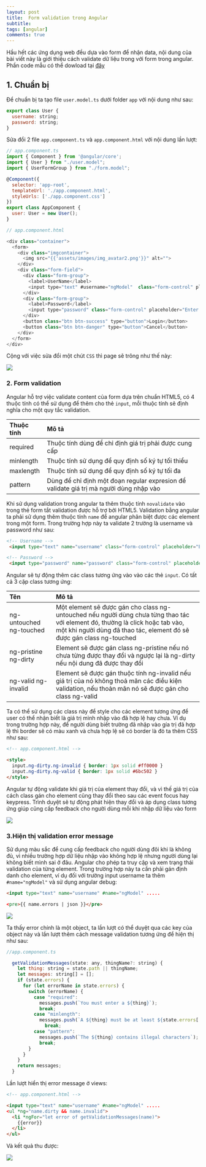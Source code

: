 ```yaml
---
layout: post
title:  Form validation trong Angular
subtitle:
tags: [angular]
comments: true
---
```


Hầu hết các ứng dụng web đều dựa vào form để nhận data, nội dung của bài viết này là giới thiệu cách validate dữ liệu trong với form trong angular. Phần code mẫu có thể dowload tại [đây](https://github.com/oLeVanNinh/angular/tree/master/login)

## 1. Chuẩn bị

Để chuẩn bị ta tạo file `user.model.ts` dưới folder `app` với nội dung như sau:


```javascript
export class User {
  username: string;
  password: string;
}
```

Sửa đổi 2 file `app.component.ts` và `app.component.html` với nội dung lần lượt:

```javascript
// app.component.ts
import { Component } from '@angular/core';
import { User } from "./user.model";
import { UserFormGroup } from "./form.model";

@Component({
  selector: 'app-root',
  templateUrl: './app.component.html',
  styleUrls: ['./app.component.css']
})
export class AppComponent {
  user: User = new User();
}

// app.component.html

<div class="container">
  <form>
    <div class="imgcontainer">
      <img src="{{'assets/images/img_avatar2.png'}}" alt="">
    </div>
    <div class="form-field">
      <div class="form-group">
        <label>UserName</label>
        <input type="text" #username="ngModel"  class="form-control" placeholder="Enter Username" [(ngModel)]="user.username">
      </div>
      <div class="form-group">
        <label>Password</label>
        <input type="password" class="form-control" placeholder="Enter password" [(ngModel)]="user.password">
      </div>
      <button class="btn btn-success" type="button">Login</button>
      <button class="btn btn-danger" type="button">Cancel</button>
    </div>
  </form>
</div>
```

Cộng với việc sửa đổi một chút `CSS` thì page sẽ trông như thế này:

![](/img/angular/sample.png)

### 2. Form validation

Angular hỗ trợ việc validate content của form dựa trên chuẩn HTML5, có 4 thuộc tính có thể sử dụng để thêm cho thẻ `input`, mỗi thuộc tính sẽ định nghĩa
cho một quy tắc validation.

| Thuộc tính | Mô tả |
| :------ |:--- |
| required | Thuộc tính dùng để chỉ định giá trị phải được cung cấp |
| minlength | Thuộc tính sử dụng để quy định số ký tự tối thiểu |
| maxlength | Thuộc tính sử dụng để quy định số ký tự tối đa |
| pattern | Dùng để chỉ định một đoạn regular expresion để validate giá trị mà người dùng nhập vào |

Khi sử dụng validation trong angular ta thêm thuộc tính `novalidate` vào trong thẻ form tắt validation được hỗ trợ bởi HTML5. Validation bằng angular ta phải sử
dụng thêm thuộc tính `name` để angular phân biệt được các element trong một form. Trong trường hợp này ta validate 2 trường là username và password như sau:

```html
<!-- Username -->
 <input type="text" name="username" class="form-control" placeholder="Enter Username" [(ngModel)]="user.username" required minlength="6" pattern="^([\d\w]+@[\d\w]+\.[\d\w]+)$">

<!-- Password -->
 <input type="password" name="password" class="form-control" placeholder="Enter password" [(ngModel)]="user.password">
```

Angular sẽ tự động thêm các class tương ứng vào vào các thẻ `input`. Có tất cả 3 cặp class tương ứng:

| Tên | Mô tả |
| :------ |:--- |
| ng-untouched  ng-touched | Một element sẽ được gán cho class ng-untouched nếu người dùng chưa từng thao tác với element đó, thường là click hoặc tab vào, một khi người dùng đã thao tác, element đó sẽ được gán class ng-touched |
| ng-pristine ng-dirty | Element sẽ được gán class ng-pristine nếu nó chưa từng được thay đổi và ngược lại là ng-dirty nếu nội dung đã được thay đổi |
| ng-valid ng-invalid | Element sẽ được gán thuộc tính ng-invalid nếu giá trị của nó không thoả mãn các điều kiện validation, nếu thoản mãn nó sẽ được gán cho class ng-valid |

Ta có thể sử dụng các class này để style cho các element tương ứng để user có thể nhận biết là giá trị mình nhập vào đã hợp lệ hay chưa. Ví dụ trong trường hợp này, để người dùng biết
trường đã nhập vào gía trị đã hợp lệ thì border sẽ có màu xanh và chưa hợp lệ sẽ có border là đỏ ta thêm CSS như sau:

```html
<!-- app.component.html -->

<style>
  input.ng-dirty.ng-invalid { border: 1px solid #ff0000 }
  input.ng-dirty.ng-valid { border: 1px solid #6bc502 }
</style>
```

Angular tự động validate khi giá trị của element thay đổi, và vì thế giá trị của cách class gán cho element cũng thay đổi theo sau các event focus hay keypress. Trình duyệt sẽ tự động
phát hiện thay đổi và áp dụng class tương ứng giúp cũng cấp feedback cho người dùng mỗi khi nhập dữ liệu vào form

![](/img/angular/validate.png)

### 3.Hiện thị validation error message

Sử dụng màu sắc để cung cấp feedback cho người dùng đôi khi là không đủ, vì nhiều trường hợp dữ liệu nhập vào không hợp lệ nhưng người dùng lại không biết mình
sai ở đâu. Angular cho phép ta truy cập và xem trạng thái validation của từng element. Trong trường hợp này ta cần phải gán định danh cho element, ví dụ đối với
trường input username ta thêm `#name="ngModel"` và sử dụng angular debug:

```html
<input type="text" name="username" #name="ngModel" .....

<pre>{{ name.errors | json }}</pre>
```
![](/img/angular/errors.png)

Ta thấy error chính là một object, ta lần lượt có thể duyệt qua các key của object này và lần lượt thêm cách message validation tương ứng để hiện thị như sau:

```javascript
//app.component.ts

  getValidationMessages(state: any, thingName?: string) {
    let thing: string = state.path || thingName;
    let messages: string[] = [];
    if (state.errors) {
      for (let errorName in state.errors) {
        switch (errorName) {
          case "required":
            messages.push(`You must enter a ${thing}`);
            break;
          case "minlength":
            messages.push(`A ${thing} must be at least ${state.errors['minlength'].requiredLength} characters`);
              break;
          case "pattern":
            messages.push(`The ${thing} contains illegal characters`);
            break;
        }
      }
    }
    return messages;
  }
```
Lần lượt hiển thị error message ở views:

```html
<!-- app.component.html -->

<input type="text" name="username" #name="ngModel" .....
<ul *ng="name.dirty && name.invalid">
  <li *ngFor="let error of getValidationMessages(name)">
    {{error}}
  </li>
</ul>
```
Và kết quả thu được:

![](/img/angular/messages.png)
